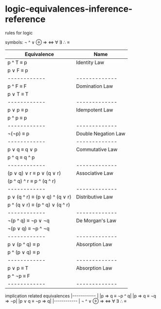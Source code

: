 # logic-equivalences-inference-reference
rules for logic

symbols:
¬ ^ ∨ ⊕ ⇒ ⇔ ∀	∃ ∴ ≡

|Equivalence | Name|
|------------ | -------------|
|p ^ T ≡ p | Identity Law|
|p ∨ F ≡ p | |
|------------ | -------------|
|p ^ F ≡ F | Domination Law|
|p ∨ T ≡ T | |
|------------ | -------------|
|p ∨ p ≡ p | Idempotent Law|
|p ^ p ≡ p | |
|------------ | -------------|
|¬(¬p) ≡ p | Double Negation Law|
|------------ | -------------|
|p ∨ q ≡ q ∨ p | Commutative Law|
|p ^ q ≡ q ^ p | |
|------------ | -------------|
|(p ∨ q) ∨ r ≡ p ∨ (q ∨ r) | Associative Law|
|(p ^ q) ^ r ≡ p ^ (q ^ r) | |
|------------ | -------------|
|p ∨ (q ^ r) ≡ (p ∨ q) ^ (q ∨ r) | Distributive Law|
|p ^ (q ∨ r) ≡ (p ^ q) ∨ (q ^ r) | |
|------------ | -------------|
|¬(p ^ q) ≡ ¬p ∨ ¬q | De Morgan's Law|
|¬(p ∨ q) ≡ ¬p ^ ¬q | |
|------------ | -------------|
|p ∨ (p ^ q) ≡ p | Absorption Law|
|p ^ (p ∨ q) ≡ p  | |
|------------ | -------------|
|p ∨ p ≡ T | Absorption Law|
|p ^ ¬p ≡ F  | |
|------------ | -------------|

implication related equivalences
|------------ |
|p ⇒ q ≡ ¬p ^ q|
|p ⇒ q ≡ ¬q ⇒ ¬p|
|p ∨ q ≡ ¬p ⇒ q|
|------------ |
¬ ^ ∨ ⊕ ⇒ ⇔ ∀	∃ ∴ ≡
